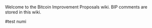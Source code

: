 Welcome to the Bitcoin Improvement Proposals wiki. BIP comments are stored in this wiki.

#test numi
